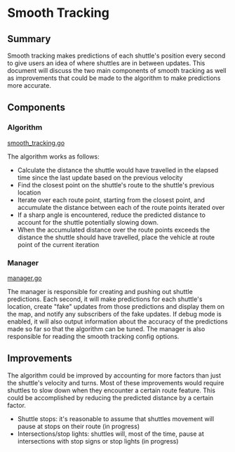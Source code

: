 # Smooth Tracking

## Summary

Smooth tracking makes predictions of each shuttle's position every second to
give users an idea of where shuttles are in between updates. This document will
discuss the two main components of smooth tracking as well as improvements that
could be made to the algorithm to make predictions more accurate.

## Components

### Algorithm
[smooth_tracking.go](https://github.com/wtg/shuttletracker/blob/smooth-tracking/smooth/smooth_tracking.go)

The algorithm works as follows:
- Calculate the distance the shuttle would have travelled in the elapsed time
  since the last update based on the previous velocity
- Find the closest point on the shuttle's route to the shuttle's previous
  location
- Iterate over each route point, starting from the closest point, and
  accumulate the distance between each of the route points iterated over
- If a sharp angle is encountered, reduce the predicted distance to account for
  the shuttle potentially slowing down.
- When the accumulated distance over the route points exceeds the distance the
  shuttle should have travelled, place the vehicle at route point of the
  current iteration

### Manager
[manager.go](https://github.com/wtg/shuttletracker/blob/smooth-tracking/smooth/manager.go)

The manager is responsible for creating and pushing out shuttle predictions.
Each second, it will make predictions for each shuttle's location, create
"fake" updates from those predictions and display them on the map, and notify
any subscribers of the fake updates. If debug mode is enabled, it will also
output information about the accuracy of the predictions made so far so that
the algorithm can be tuned. The manager is also responsible for reading the
smooth tracking config options.

## Improvements

The algorithm could be improved by accounting for more factors than just the
shuttle's velocity and turns. Most of these improvements would require shuttles
to slow down when they encounter a certain route feature. This could be
accomplished by reducing the predicted distance by a certain factor.
- Shuttle stops: it's reasonable to assume that shuttles movement will pause at
  stops on their route (in progress)
- Intersections/stop lights: shuttles will, most of the time, pause at
  intersections with stop signs or stop lights (in progress)

